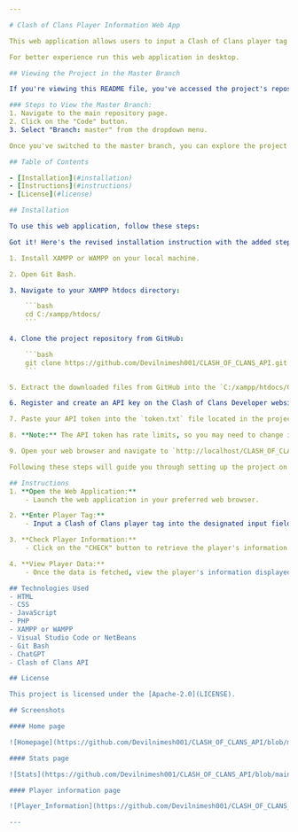 ```yaml
---

# Clash of Clans Player Information Web App

This web application allows users to input a Clash of Clans player tag and fetch real-time player information, including details about their heroes, troops, and spells levels.

For better experience run this web application in desktop.

## Viewing the Project in the Master Branch

If you're viewing this README file, you've accessed the project's repository. To see the contents of the master branch, navigate to the main repository page. Alternatively, you can click on the "Code" tab at the top of this page and select "Branch: master" from the dropdown menu to switch to the master branch.

### Steps to View the Master Branch:
1. Navigate to the main repository page.
2. Click on the "Code" button.
3. Select "Branch: master" from the dropdown menu.

Once you've switched to the master branch, you can explore the project files and directories.

## Table of Contents

- [Installation](#installation)
- [Instructions](#instructions)
- [License](#license)

## Installation

To use this web application, follow these steps:

Got it! Here's the revised installation instruction with the added step:

1. Install XAMPP or WAMPP on your local machine.

2. Open Git Bash.

3. Navigate to your XAMPP htdocs directory:

    ```bash
    cd C:/xampp/htdocs/
    ```

4. Clone the project repository from GitHub:

    ```bash
    git clone https://github.com/Devilnimesh001/CLASH_OF_CLANS_API.git
    ```

5. Extract the downloaded files from GitHub into the `C:/xampp/htdocs/CLASH_OF_CLANS_API` directory.

6. Register and create an API key on the Clash of Clans Developer website: [https://developer.clashofclans.com/#/](https://developer.clashofclans.com).

7. Paste your API token into the `token.txt` file located in the project directory.

8. **Note:** The API token has rate limits, so you may need to change it often.

9. Open your web browser and navigate to `http://localhost/CLASH_OF_CLANS_API/index.php` to access the project.

Following these steps will guide you through setting up the project on your local machine using XAMPP or WAMPP. 

## Instructions
1. **Open the Web Application:**
    - Launch the web application in your preferred web browser.

2. **Enter Player Tag:**
    - Input a Clash of Clans player tag into the designated input field. Note: Do not include the '#' symbol.

3. **Check Player Information:**
    - Click on the "CHECK" button to retrieve the player's information.

4. **View Player Data:**
    - Once the data is fetched, view the player's information displayed on the webpage. This includes town hall level, experience level, trophies, best trophies, builder hall level, and details about heroes, troops, and spells levels.

## Technologies Used
- HTML
- CSS
- JavaScript
- PHP
- XAMPP or WAMPP
- Visual Studio Code or NetBeans
- Git Bash
- ChatGPT
- Clash of Clans API

## License

This project is licensed under the [Apache-2.0](LICENSE).

## Screenshots

#### Home page

![Homepage](https://github.com/Devilnimesh001/CLASH_OF_CLANS_API/blob/main/SCREENSHOTS/HOME.PNG?raw=true)

#### Stats page

![Stats](https://github.com/Devilnimesh001/CLASH_OF_CLANS_API/blob/main/SCREENSHOTS/STATS.PNG?raw=true)

#### Player information page

![Player_Information](https://github.com/Devilnimesh001/CLASH_OF_CLANS_API/blob/main/SCREENSHOTS/PLAYER_STATUS.PNG?raw=true)

---
```

